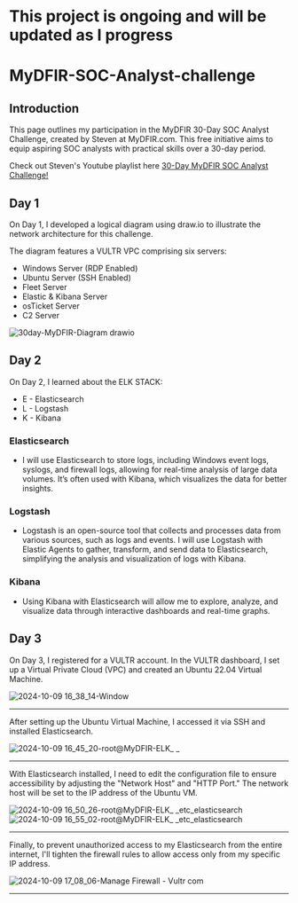 # This project is ongoing and will be updated as I progress

# MyDFIR-SOC-Analyst-challenge

## Introduction

This page outlines my participation in the MyDFIR 30-Day SOC Analyst Challenge, created by Steven at MyDFIR.com. This free initiative aims to equip aspiring SOC analysts with practical skills over a 30-day period.

Check out Steven's Youtube playlist here [30-Day MyDFIR SOC Analyst Challenge!](https://www.youtube.com/watch?v=W3ExS2m6B24&list=PLG6KGSNK4PuBb0OjyDIdACZnb8AoNBeq6&index=1)

## Day 1
On Day 1, I developed a logical diagram using draw.io to illustrate the network architecture for this challenge.

The diagram features a VULTR VPC comprising six servers:

- Windows Server (RDP Enabled)
- Ubuntu Server (SSH Enabled)
- Fleet Server
- Elastic & Kibana Server
- osTicket Server
- C2 Server

![30day-MyDFIR-Diagram drawio](https://github.com/user-attachments/assets/98019d97-aff6-4206-ad70-0665732799a6)

## Day 2
On Day 2, I learned about the ELK STACK:
- E - Elasticsearch
- L - Logstash
- K - Kibana

### Elasticsearch 
- I will use Elasticsearch to store logs, including Windows event logs, syslogs, and firewall logs, allowing for real-time analysis of large data volumes. It’s often used with Kibana, which visualizes the data for better insights.

### Logstash
- Logstash is an open-source tool that collects and processes data from various sources, such as logs and events. I will use Logstash with Elastic Agents to gather, transform, and send data to Elasticsearch, simplifying the analysis and visualization of logs with Kibana.

### Kibana
- Using Kibana with Elasticsearch will allow me to explore, analyze, and visualize data through interactive dashboards and real-time graphs.


## Day 3
On Day 3, I registered for a VULTR account. In the VULTR dashboard, I set up a Virtual Private Cloud (VPC) and created an Ubuntu 22.04 Virtual Machine.

![2024-10-09 16_38_14-Window](https://github.com/user-attachments/assets/e75c0d8c-5e7b-482e-9e7d-48cd7b2b574c)

---

After setting up the Ubuntu Virtual Machine, I accessed it via SSH and installed Elasticsearch.

![2024-10-09 16_45_20-root@MyDFIR-ELK_ _](https://github.com/user-attachments/assets/e461d8ec-8a5d-4f4b-9266-e3e2fe100a49)

---

With Elasticsearch installed, I need to edit the configuration file to ensure accessibility by adjusting the "Network Host" and "HTTP Port." The network host will be set to the IP address of the Ubuntu VM.

![2024-10-09 16_50_26-root@MyDFIR-ELK_ _etc_elasticsearch](https://github.com/user-attachments/assets/20331012-924f-492c-8add-84f4a25bb295)
![2024-10-09 16_55_02-root@MyDFIR-ELK_ _etc_elasticsearch](https://github.com/user-attachments/assets/40ed1fcf-31e4-4c0b-b1b7-a1cd48c8f30f)

---

Finally, to prevent unauthorized access to my Elasticsearch from the entire internet, I'll tighten the firewall rules to allow access only from my specific IP address.

![2024-10-09 17_08_06-Manage Firewall - Vultr com](https://github.com/user-attachments/assets/91d4a457-910f-44e2-8c0a-d3774e318ebc)

---

<!--Logs from the Windows and Ubuntu servers will be forwarded to the Elastic & Kibana server via designated agents.


---

<details>
<summary> </summary>

